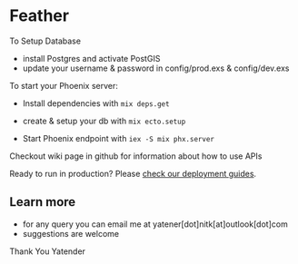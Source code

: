 # Feather

To Setup Database
  * install Postgres and activate PostGIS
  * update your username & password in config/prod.exs & config/dev.exs

To start your Phoenix server:

  * Install dependencies with `mix deps.get`
  <!-- * Create and migrate your database with `mix ecto.create && mix ecto.migrate` -->
  * create & setup your db with `mix ecto.setup`
  <!-- * Install Node.js dependencies with `cd assets && npm install` -->
  * Start Phoenix endpoint with `iex -S mix phx.server`

Checkout wiki page in github for information about how to use APIs

Ready to run in production? Please [check our deployment guides](http://www.phoenixframework.org/docs/deployment).

## Learn more

  * for any query you can email me at yatener[dot]nitk[at]outlook[dot]com
  * suggestions are welcome

Thank You
Yatender